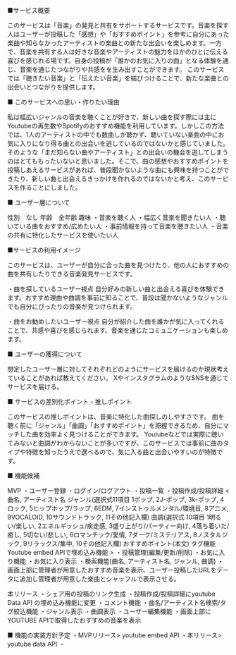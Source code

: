 ■サービス概要

このサービスは「音楽」の発見と共有をサポートするサービスです。音楽を探す人はユーザーが投稿した「感想」や「おすすめポイント」を参考に自分にあった楽曲や知らなかったアーティストの楽曲との新たな出会いを楽しめます。一方で、音楽を共有する人は好きな音楽やアーティストの魅力をほかのひとに伝える喜びを感じれる場です。自身の投稿が「誰かのお気に入りの曲」となる体験を通じ、音楽を通じたつながりや共感をを生み出すことができます。
このサービスでは「聴きたい音楽」と「伝えたい音楽」を結びつけることで、新たな楽曲との出会いとつながりを提供します。

■ このサービスへの思い・作りたい理由

私は幅広いジャンルの音楽を聴くことが好きで、新しい曲を探す際には主にYoutubeの再生数やSpotifyのおすすめ機能を利用しています。しかしこの方法では、1人のアーティストの中でも数曲しか聴かず、聴いていない楽曲の中にお気に入りになり得る曲との出会いを逃しているのではないかと感じていました。
そのような「まだ知らない曲やアーティスト」との出会いの機会を逃してしまうのはとてももったいないと思いました。そこで、曲の感想やおすすめポイントを投稿しあえるサービスがあれば、普段聞かないような曲にも興味を持つことができたり、新しい曲と出会えるきっかけを作れるのではないかと考え、このサービスを作ることにしました。

■ ユーザー層について

性別　なし
年齢　全年齢
趣味
・音楽を聴く人
・幅広く音楽を聞きたい人
・聴いている曲をおすすめ/広めたい人
・事前情報を持って音楽を聴きたい人
・音楽の共有に特化したサービスを使いたい人

■サービスの利用イメージ

このサービスは、ユーザーが自分に合った曲を見つけたり、他の人におすすめの曲を共有したりできる音楽発見サービスです。

・曲を探しているユーザー視点
自分好みの新しい曲と出会える喜びを体験できます。おすすめ理由や曲調を事前に知ることで、普段は聞かないようなジャンルでも自分にぴったりの音楽が見つけられます。

・曲をお勧めしたいユーザー視点
自分が紹介した曲を誰かが気に入ってくれることで、共感や喜びを感じられます。音楽を通じたコミュニケーションも楽しめます。

■ ユーザーの獲得について

想定したユーザー層に対してそれぞれどのようにサービスを届けるのか現状考えていることがあれば教えてください。
XやインスタグラムのようなSNSを通じてサービスを届ける。

■ サービスの差別化ポイント・推しポイント

このサービスの推しポイントは、音楽に特化した曲探しのしやすさです。
曲を聴く前に「ジャンル」「曲調」「おすすめポイント」を把握できるため、自分にマッチした曲を効率よく見つけることができます。
Youtubeなどでは実際に聴いてみないと曲調がわからないことが多いですが、このサービスでは事前に曲のタイプや特徴を知ったうえで選べるので、気に入る曲と出会いやすいのが特徴です。

■ 機能候補

MVP
・ユーザー登録
・ログイン/ログアウト
・投稿一覧
・投稿作成/投稿詳細
  < 曲名,
  アーティスト名
  ジャンル(選択式11項目  1ポップ, 2J-ポップ, 3k-ポップ, 4ロック, 5ヒップホップ/ラップ, 6EDM, 7インストゥルメンタル/環境音, 8アニメ, 9VOCALOID, 10サウンドトラック, 11その他記入欄)
  曲調(選択式 10項目 1明るい/楽しい, 2エネルギッシュ/疾走感, 3盛り上がり/パーティー向け, 4落ち着いた/癒し, 5切ない/悲しい, 6ロマンチック/愛情, 7ダーク/ミステリアス, 8ノスタルジック, 9リラックス/集中, 10その他記入欄)
  おすすめポイント(本文)
  タグ機能
  Youtube embed APIで埋め込み機能 >
・投稿管理(編集/更新/削除)
・お気に入り機能
・お気に入り表示
・検索機能(曲名, アーティスト名, ジャンル, 曲調)
・画面上部に管理者が用意したおすすめ音楽を表示、ユーザー投稿したURLをデータに追加し管理者が用意した楽曲とシャッフルで表示させる。

本リリース
・シェア用の投稿のリンク生成
・投稿作成/投稿詳細にyoutube Data API の埋め込み機能に変更
・コメント機能
・曲名/アーティスト名検索/タグ絞込機能
・ジャンル表示
・曲調表示
・ユーザー編集機能
・画面上部にYOUTUBE APIで取得したおすすめの音楽を表示

■ 機能の実装方針予定
・MVPリリース> youtube embed API
・本リリース> youtube data API
・

